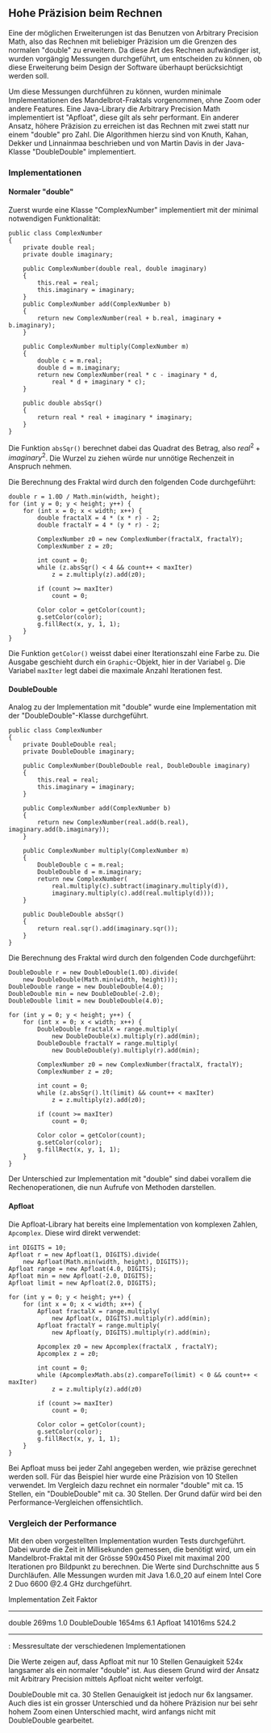 ## Hohe Präzision beim Rechnen ##

Eine der möglichen Erweiterungen ist das Benutzen von Arbitrary Precision Math,
also das Rechnen mit beliebiger Präzision um die Grenzen des normalen "double"
zu erweitern. Da diese Art des Rechnen aufwändiger ist, wurden vorgängig
Messungen durchgeführt, um entscheiden zu können, ob diese Erweiterung beim
Design der Software überhaupt berücksichtigt werden soll.

Um diese Messungen durchführen zu können, wurden minimale Implementationen des
Mandelbrot-Fraktals vorgenommen, ohne Zoom oder andere Features. Eine
Java-Library die Arbitrary Precision Math implementiert ist "Apfloat", diese
gilt als sehr performant. Ein anderer Ansatz, höhere Präzision zu erreichen ist
das Rechnen mit zwei statt nur einem "double" pro Zahl. Die Algorithmen hierzu
sind von Knuth, Kahan, Dekker und Linnainmaa beschrieben und von Martin Davis
in der Java-Klasse "DoubleDouble" implementiert.


### Implementationen ###

#### Normaler "double" ####

Zuerst wurde eine Klasse "ComplexNumber" implementiert mit der minimal
notwendigen Funktionalität:

~~~~~~~~ {.Java}
public class ComplexNumber
{
	private double real;
	private double imaginary;

	public ComplexNumber(double real, double imaginary)
	{
		this.real = real;
		this.imaginary = imaginary;
	}
	public ComplexNumber add(ComplexNumber b)
	{
		return new ComplexNumber(real + b.real, imaginary + b.imaginary);
	}

	public ComplexNumber multiply(ComplexNumber m)
	{
		double c = m.real;
		double d = m.imaginary;
		return new ComplexNumber(real * c - imaginary * d,
			real * d + imaginary * c);
	}

	public double absSqr()
	{
		return real * real + imaginary * imaginary;
	}
}
~~~~~~~~

Die Funktion `absSqr()` berechnet dabei das Quadrat des Betrag, also
$real^2 + imaginary^2$. Die Wurzel zu ziehen würde nur unnötige Rechenzeit in
Anspruch nehmen.

Die Berechnung des Fraktal wird durch den folgenden Code durchgeführt:

~~~~~~~~ {.Java}
double r = 1.0D / Math.min(width, height);
for (int y = 0; y < height; y++) {
	for (int x = 0; x < width; x++) {
		double fractalX = 4 * (x * r) - 2;
		double fractalY = 4 * (y * r) - 2;

		ComplexNumber z0 = new ComplexNumber(fractalX, fractalY);
		ComplexNumber z = z0;

		int count = 0;
		while (z.absSqr() < 4 && count++ < maxIter)
			z = z.multiply(z).add(z0);

		if (count >= maxIter)
			count = 0;

		Color color = getColor(count);
		g.setColor(color);
		g.fillRect(x, y, 1, 1);
	}
}
~~~~~~~~

Die Funktion `getColor()` weisst dabei einer Iterationszahl eine Farbe zu. Die
Ausgabe geschieht durch ein `Graphic`-Objekt, hier in der Variabel `g`. Die
Variabel `maxIter` legt dabei die maximale Anzahl Iterationen fest.


#### DoubleDouble ####

Analog zu der Implementation mit "double" wurde eine Implementation mit der
"DoubleDouble"-Klasse durchgeführt.

~~~~~~~~ {.Java}
public class ComplexNumber
{
	private DoubleDouble real;
	private DoubleDouble imaginary;

	public ComplexNumber(DoubleDouble real, DoubleDouble imaginary)
	{
		this.real = real;
		this.imaginary = imaginary;
	}

	public ComplexNumber add(ComplexNumber b)
	{
		return new ComplexNumber(real.add(b.real), imaginary.add(b.imaginary));
	}

	public ComplexNumber multiply(ComplexNumber m)
	{
		DoubleDouble c = m.real;
		DoubleDouble d = m.imaginary;
		return new ComplexNumber(
			real.multiply(c).subtract(imaginary.multiply(d)),
			imaginary.multiply(c).add(real.multiply(d)));
	}

	public DoubleDouble absSqr()
	{
		return real.sqr().add(imaginary.sqr());
	}
}
~~~~~~~~

Die Berechnung des Fraktal wird durch den folgenden Code durchgeführt:

~~~~~~~~ {.Java}
DoubleDouble r = new DoubleDouble(1.0D).divide(
	new DoubleDouble(Math.min(width, height)));
DoubleDouble range = new DoubleDouble(4.0);
DoubleDouble min = new DoubleDouble(-2.0);
DoubleDouble limit = new DoubleDouble(4.0);

for (int y = 0; y < height; y++) {
	for (int x = 0; x < width; x++) {
		DoubleDouble fractalX = range.multiply(
			new DoubleDouble(x).multiply(r).add(min);
		DoubleDouble fractalY = range.multiply(
			new DoubleDouble(y).multiply(r).add(min);

		ComplexNumber z0 = new ComplexNumber(fractalX, fractalY);
		ComplexNumber z = z0;

		int count = 0;
		while (z.absSqr().lt(limit) && count++ < maxIter)
			z = z.multiply(z).add(z0);

		if (count >= maxIter)
			count = 0;

		Color color = getColor(count);
		g.setColor(color);
		g.fillRect(x, y, 1, 1);
	}
}
~~~~~~~~

Der Unterschied zur Implementation mit "double" sind dabei vorallem die
Rechenoperationen, die nun Aufrufe von Methoden darstellen.


#### Apfloat ####

Die Apfloat-Library hat bereits eine Implementation von komplexen Zahlen,
`Apcomplex`. Diese wird direkt verwendet:

~~~~~~~~ {.Java}
int DIGITS = 10;
Apfloat r = new Apfloat(1, DIGITS).divide(
	new Apfloat(Math.min(width, height), DIGITS));
Apfloat range = new Apfloat(4.0, DIGITS);
Apfloat min = new Apfloat(-2.0, DIGITS);
Apfloat limit = new Apfloat(2.0, DIGITS);

for (int y = 0; y < height; y++) {
	for (int x = 0; x < width; x++) {
		Apfloat fractalX = range.multiply(
			new Apfloat(x, DIGITS).multiply(r).add(min);
		Apfloat fractalY = range.multiply(
			new Apfloat(y, DIGITS).multiply(r).add(min);

		Apcomplex z0 = new Apcomplex(fractalX , fractalY);
		Apcomplex z = z0;

		int count = 0;
		while (ApcomplexMath.abs(z).compareTo(limit) < 0 && count++ < maxIter)
			z = z.multiply(z).add(z0)

		if (count >= maxIter)
			count = 0;

		Color color = getColor(count);
		g.setColor(color);
		g.fillRect(x, y, 1, 1);
	}
}
~~~~~~~~

Bei Apfloat muss bei jeder Zahl angegeben werden, wie präzise gerechnet werden
soll. Für das Beispiel hier wurde eine Präzision von 10 Stellen verwendet. Im
Vergleich dazu rechnet ein normaler "double" mit ca. 15 Stellen, ein
"DoubleDouble" mit ca. 30 Stellen. Der Grund dafür wird bei den
Performance-Vergleichen offensichtlich.


### Vergleich der Performance ###

Mit den oben vorgestellten Implementation wurden Tests durchgeführt. Dabei wurde
die Zeit in Millisekunden gemessen, die benötigt wird, um ein Mandelbrot-Fraktal
mit der Grösse 590x450 Pixel mit maximal 200 Iterationen pro Bildpunkt zu
berechnen. Die Werte sind Durchschnitte aus 5 Durchläufen. Alle Messungen wurden
mit Java 1.6.0\_20 auf einem Intel Core 2 Duo 6600 @2.4 GHz durchgeführt.


Implementation      Zeit       Faktor
--------------  --------    ---------
double             269ms          1.0
DoubleDouble      1654ms          6.1
Apfloat         141016ms        524.2
--------------  --------    ---------
: Messresultate der verschiedenen Implementationen


Die Werte zeigen auf, dass Apfloat mit nur 10 Stellen Genauigkeit 524x langsamer
als ein normaler "double" ist. Aus diesem Grund wird der Ansatz mit Arbitrary
Precision mittels Apfloat nicht weiter verfolgt.

DoubleDouble mit ca. 30 Stellen Genauigkeit ist jedoch nur 6x langsamer. Auch
dies ist ein grosser Unterschied und da höhere Präzision nur bei sehr hohem Zoom
einen Unterschied macht, wird anfangs nicht mit DoubleDouble gearbeitet.
